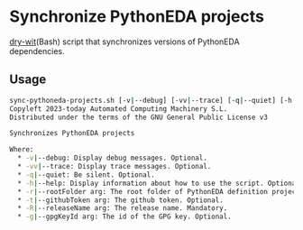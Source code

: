 # Synchronize PythonEDA projects

[dry-wit](https://github.com/rydnr/dry-wit "dry-wit")(Bash) script that synchronizes versions of PythonEDA dependencies.

## Usage

``` sh
sync-pythoneda-projects.sh [-v|--debug] [-vv|--trace] [-q|--quiet] [-h|--help] -r|--rootFolder arg [-t|--githubToken arg] -R|--releaseName arg [-g|--gpgKeyId arg]
Copyleft 2023-today Automated Computing Machinery S.L.
Distributed under the terms of the GNU General Public License v3

Synchronizes PythonEDA projects

Where:
  * -v|--debug: Display debug messages. Optional.
  * -vv|--trace: Display trace messages. Optional.
  * -q|--quiet: Be silent. Optional.
  * -h|--help: Display information about how to use the script. Optional.
  * -r|--rootFolder arg: The root folder of PythonEDA definition projects. Mandatory.
  * -t|--githubToken arg: The github token. Optional.
  * -R|--releaseName arg: The release name. Mandatory.
  * -g|--gpgKeyId arg: The id of the GPG key. Optional.
```
